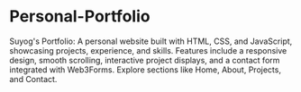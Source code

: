 # Personal-Portfolio
Suyog's Portfolio: A personal website built with HTML, CSS, and JavaScript, showcasing projects, experience, and skills. Features include a responsive design, smooth scrolling, interactive project displays, and a contact form integrated with Web3Forms. Explore sections like Home, About, Projects, and Contact.
